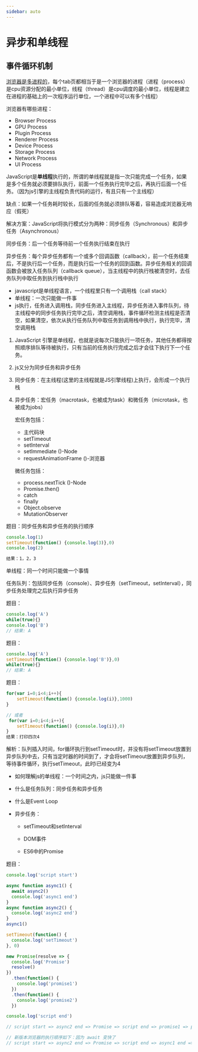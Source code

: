 ```yaml
---
sidebar: auto
---
```


# 异步和单线程

## 事件循环机制

[浏览器是多进程的](https://www.infoq.cn/article/CS9-WZQlNR5h05HHDo1b)，每个tab页都相当于是一个浏览器的进程（进程（process）是cpu资源分配的最小单位，线程（thread）是cpu调度的最小单位，线程是建立在进程的基础上的一次程序运行单位，一个进程中可以有多个线程）

浏览器有哪些进程：

- Browser Process
- GPU Process
- Plugin Process
- Renderer Process
- Device Process
- Storage Process
- Network Process
- UI Process

JavaScript是**单线程**执行的，所谓的单线程就是指一次只能完成一个任务，如果是多个任务就必须要排队执行，前面一个任务执行完毕之后，再执行后面一个任务。（因为js引擎的主线程负责代码的运行，有且只有一个主线程）

缺点：如果一个任务耗时较长，后面的任务就必须排队等着，容易造成浏览器无响应（假死）

解决方案：JavaScript将执行模式分为两种：同步任务（Synchronous）和异步任务（Asynchronous）

同步任务：后一个任务等待前一个任务执行结束在执行

异步任务：每个异步任务都有一个或多个回调函数（callback），前一个任务结束后，不是执行后一个任务，而是执行后一个任务的回到函数。异步任务相关的回调函数会被放入任务队列（callback queue），当主线程中的执行栈被清空时，去任务队列中取任务到执行栈中执行


- javascript是单线程语言，一个线程里只有一个调用栈（call stack）
- 单线程：一次只能做一件事
- js执行，任务进入调用栈，同步任务进入主线程，异步任务进入事件队列，待主线程中的同步任务执行完毕之后，清空调用栈，事件循环检测主线程是否清空，如果清空，依次从执行任务队列中取任务到调用栈中执行，执行完毕，清空调用栈

1. JavaScript 引擎是单线程，也就是说每次只能执行一项任务，其他任务都得按照顺序排队等待被执行，只有当前的任务执行完成之后才会往下执行下一个任务。

2. js又分为同步任务和异步任务
3. 同步任务：在主线程(这里的主线程就是JS引擎线程)上执行，会形成一个执行栈
4. 异步任务：宏任务（macrotask，也被成为task）和微任务（microtask，也被成为jobs）

    宏任务包括：
    - 主代码块
    - setTimeout
    - setInterval
    - setImmediate ()-Node
    - requestAnimationFrame ()-浏览器
    
    微任务包括：
    - process.nextTick ()-Node
    - Promise.then()
    - catch
    - finally
    - Object.observe
    - MutationObserver

题目：同步任务和异步任务的执行顺序
    
```js
console.log(1)
setTimeout(function() {console.log(3)},0)
console.log(2)

结果：1，2，3
```
    
单线程：同一个时间只能做一个事情
    
任务队列：包括同步任务（console）、异步任务（setTimeout，setInterval），同步任务处理完之后执行异步任务
        
题目：
    
```js
console.log('A')
while(true){}
console.log('B')
// 结果: A
```
    
题目：
    
```js
console.log('A')
setTimeout(function() {console.log('B')},0)
while(true){}
// 结果: A
```
    
题目：
    
```js
for(var i=0;i<4;i++){
    setTimeout(function() {console.log(i)},1000)
}

// 或者
 for(var i=0;i<4;i++){
    setTimeout(function() {console.log(i)},0)
}
结果：打印四次4
```
    
解析：队列插入时间，for循环执行到setTimeout时，并没有将setTimeout放置到异步队列中去，只有当定时器的时间到了，才会将setTimeout放置到异步队列，等待事件循环，执行setTimeout，此时i已经变为4
    
- 如何理解js的单线程：一个时间之内，js只能做一件事
    
- 什么是任务队列：同步任务和异步任务
    
- 什么是Event Loop
    
- 异步任务：
        
    - setTimeout和setInterval
        
    - DOM事件
        
    -  ES6中的Promise

题目：

```js
console.log('script start')

async function async1() {
  await async2()
  console.log('async1 end')
}
async function async2() {
  console.log('async2 end')
}
async1()

setTimeout(function() {
  console.log('setTimeout')
}, 0)

new Promise(resolve => {
  console.log('Promise')
  resolve()
})
  .then(function() {
    console.log('promise1')
  })
  .then(function() {
    console.log('promise2')
  })

console.log('script end')

// script start => async2 end => Promise => script end => promise1 => promise2 => async1 end => setTimeout

// 新版本浏览器的执行顺序如下：因为 await 变快了
// script start => async2 end => Promise => script end => async1 end => promise1 => promise2 =>setTimeout
```